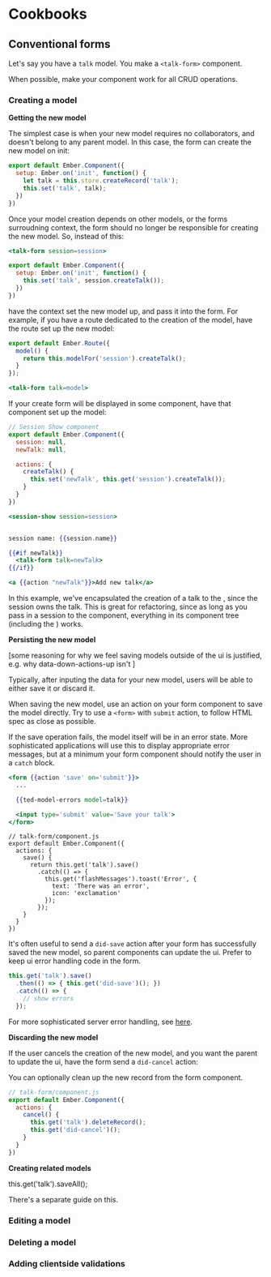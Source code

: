# Cookbooks

## Conventional forms

Let's say you have a `talk` model. You make a `<talk-form>` component.

When possible, make your component work for all CRUD operations.

### Creating a model

**Getting the new model**

The simplest case is when your new model requires no collaborators, and doesn't belong to any parent model. In this case, the form can create the new model on init:

```js
export default Ember.Component({
  setup: Ember.on('init', function() {
    let talk = this.store.createRecord('talk');
    this.set('talk', talk);
  })
})
```

Once your model creation depends on other models, or the forms surroudning context, the form should no longer be responsible for creating the new model. So, instead of this:

```hbs
<talk-form session=session>
```

```js
export default Ember.Component({
  setup: Ember.on('init', function() {
    this.set('talk', session.createTalk());
  })
})
```

have the context set the new model up, and pass it into the form. For example, if you have a route dedicated to the creation of the model, have the route set up the new model:

```js
export default Ember.Route({
  model() {
    return this.modelFor('session').createTalk();
  }
});
```

```hbs
<talk-form talk=model>
```

If your create form will be displayed in some component, have that component set up the model:

```js
// Session Show component
export default Ember.Component({
  session: null,
  newTalk: null,

  actions: {
    createTalk() {
      this.set('newTalk', this.get('session').createTalk());
    }
  }
})
```

```hbs
<session-show session=session>
```

```hbs

session name: {{session.name}}

{{#if newTalk}}
  <talk-form talk=newTalk>
{{/if}}

<a {{action "newTalk"}}>Add new talk</a>
```

In this example, we've encapsulated the creation of a talk to the <session-show>, since the session owns the talk. This is great for refactoring, since as long as you pass in a session to the <session-show> component, everything in its component tree (including the <talk-form>) works.

**Persisting the new model**

[some reasoning for why we feel saving models outside of the ui is justified, e.g. why data-down-actions-up isn't ]

Typically, after inputing the data for your new model, users will be able to either save it or discard it.

When saving the new model, use an action on your form component to save the model directly. Try to use a `<form>` with `submit` action, to follow HTML spec as close as possible.

If the save operation fails, the model itself will be in an error state. More sophisticated applications will use this to display appropriate error messages, but at a minimum your form component should notify the user in a `catch` block.

```hbs
<form {{action 'save' on='submit'}}>
  ...

  {{ted-model-errors model=talk}}

  <input type='submit' value='Save your talk'>
</form>
```

```
// talk-form/component.js
export default Ember.Component({
  actions: {
    save() {
      return this.get('talk').save()
        .catch(() => {
          this.get('flashMessages').toast('Error', {
            text: 'There was an error',
            icon: 'exclamation'
          });
        });
    }
  }
})
```

It's often useful to send a `did-save` action after your form has successfully saved the new model, so parent components can update the ui. Prefer to keep ui error handling code in the form.

```js
this.get('talk').save()
  .then(() => { this.get('did-save')(); })
  .catch(() => {
    // show errors
  });
```

For more sophisticated server error handling, see [here]().

**Discarding the new model**

If the user cancels the creation of the new model, and you want the parent to update the ui, have the form send a `did-cancel` action:

You can optionally clean up the new record from the form component.

```js
// talk-form/component.js
export default Ember.Component({
  actions: {
    cancel() {
      this.get('talk').deleteRecord();
      this.get('did-cancel')();
    }
  }
})
```

**Creating related models**


this.get('talk').saveAll();

There's a separate guide on this.

### Editing a model

### Deleting a model

### Adding clientside validations

